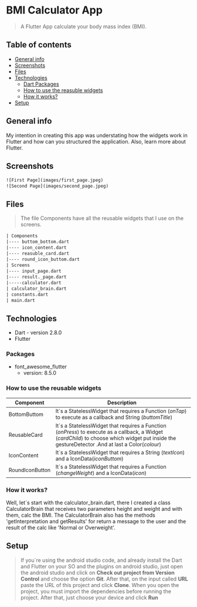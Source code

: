 ﻿# BMI Calculator App

>A Flutter App calculate your body mass index (BMI). 

## Table of contents
* [General info](#general-info)
* [Screenshots](#screenshots)
* [Files](#files)
* [Technologies](#technologies)
	* [Dart Packages](#packages)
	* [How to use the reasuble widgets](#how-to-use-the-reasuble-widgets)
	* [How it works?](#how-it-works)
* [Setup](#setup)

## General info
My intention in creating this app was understating how the widgets work in Flutter and how can you structured the application. Also, learn more about Flutter.

## Screenshots

    ![First Page](images/first_page.jpeg)
    ![Second Page](images/second_page.jpeg)
    

## Files

>The file Components have all the reusable widgets that I use on the screens.

    | Components
    |---- buttom_bottom.dart
    |---- icon_content.dart
    |---- reasuble_card.dart
    |---- round_icon_buttom.dart
    | Screens
    |---- input_page.dart
    |---- result._page.dart
    |-----calculator.dart
    | calculator_brain.dart
    | constants.dart
    | main.dart

## Technologies

 - Dart - version 2.8.0
 - Flutter
### Packages
* font_awesome_flutter
	* version: 8.5.0

### How to use the reusable widgets
 Component | Description
 ---------------|-----------------
BottomButtom | It´s a StatelessWidget that requires a Function (_onTap_) to execute as a callback  and String (_buttomTitle_)
ReusableCard | It´s a StatelessWidget that requires a Function (_onPress_) to execute as a callback, a Widget (_cardChild_) to choose which widget put inside the gestureDetector .And at last a Color(_colour_)
IconContent| It´s a StatelessWidget that requires a String (_textIcon_) and a IconData(_iconButtom_)
RoundIconButton | It´s a StatelessWidget that requires a Function (_changeWeight_) and a IconData(_icon_)


### How it works?

Well, let´s start with the calculator_brain.dart, there I created a class CalculatorBrain that receives two parameters height and weight and with them, calc the BMI. The CalculatorBrain also has the methods 'getInterpretation and getResults' for return a message to the user and the result of the calc like 'Normal or Overweight'.
 
## Setup
>If you´re using the android studio code, and already install the Dart and Flutter on your SO and the plugins on android studio, just open the android studio and click on **Check out project from Version Control** and choose the option **Git**. After that, on the input called **URL** paste the URL of this project and click **Clone**.
>When you open the project, you must import the dependencies before running the project.
>After that, just choose your device and click **Run**
